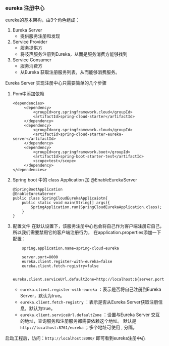 ### eureka 注册中心
eureka的基本架构，由3个角色组成：
1. Eureka Server
    * 提供服务注册和发现
2. Service Provider
    * 服务提供方
    * 将吱声服务注册到Eureka，从而是服务消费方能够找到
3. Service Consumer
    * 服务消费方
    * 从Eureka 获取注册服务列表，从而能够消费服务。

Eureka Server 实现注册中心只需要简单的几个步骤

1. Pom中添加依赖

   ```
   <dependencies>
        <dependency>
            <groupId>org.springframework.cloud</groupId>
            <artifactId>spring-cloud-starter</artifactId>
        </dependency>
        <dependency>
            <groupId>org.springframework.cloud</groupId>
            <artifactId>spring-cloud-starter-eureka-server</artifactId>
        </dependency>
        <dependency>
            <groupId>org.springframework.boot</groupId>
            <artifactId>spring-boot-starter-test</artifactId>
            <scope>test</scope>
        </dependency>
   </dependencies>
   ```
2. Spring boot 中的 class Application 加 @EnableEurekaServer
    ```
    @SpringBootApplication
    @EnableEurekaServer
    public class SpringCloudEurekaApplicaiotn{
        public static void main(String[] args){
            SpringApplication.run(SpringCloudEurekaApplication.class);
        }
    }
    ```
    
3. 配置文件
    在默认设置下，该服务注册中心也会将自己作为客户端注册它自己，所以我们需要禁用它的客户端注册行为，   在application.properties添加一下配置：
    ```
        spring.application.name=spring-cloud-eureka
        
        server.port=8000
        eureka.client.register-with-eureka=false
        eureka.client.fetch-registry=false
        
        eureka.client.serviceUrl.defaultZone=http://localhost:${server.port}/eureka/

    ```
    
    * `eureka.client.register-with-eureka` ：表示是否将自己注册到Eureka Server，默认为true。
    * `eureka.client.fetch-registry` ：表示是否从Eureka Server获取注册信息，默认为true。
    * `eureka.client.serviceUrl.defaultZone` ：设置与Eureka Server 交互的地址，查询服务和注册服务都需要依赖这个地址。  默认是`http://localhost:8761/eureka` ；多个地址可使用 , 分隔。

启动工程后，访问：`http://localhost:8000/` 即可看到eureka注册中心 